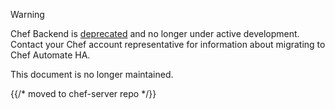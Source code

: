 <div class="admonition-warning"><p class="admonition-warning-title">Warning</p><div class="admonition-warning-text">

Chef Backend is [deprecated](/versions/#deprecated-products-and-versions) and no longer under active development. Contact your Chef account representative for information about migrating to Chef Automate HA.

This document is no longer maintained.

</div></div>

{{/* moved to chef-server repo */}}
